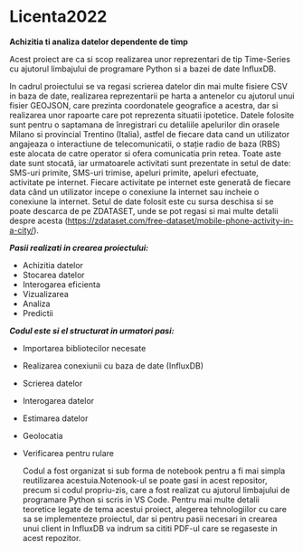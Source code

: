 # Licenta2022

**Achizitia ti analiza datelor dependente de timp**

   Acest proiect are ca si scop realizarea unor reprezentari de tip Time-Series cu ajutorul limbajului de programare Python si a bazei de date InfluxDB.

   In cadrul proiectului se va regasi scrierea datelor din mai multe fisiere CSV in baza de date, realizarea reprezentarii pe harta a antenelor cu ajutorul 
unui fisier GEOJSON, care prezinta coordonatele geografice a acestra, dar si realizarea unor rapoarte care pot reprezenta situatii ipotetice. 
   Datele folosite sunt pentru o saptamana de înregistrari cu detaliile apelurilor din orasele Milano si provincial Trentino (Italia), astfel de fiecare data 
cand un utilizator angajeaza o interactiune de telecomunicatii, o stație radio de baza (RBS) este alocata de catre operator si ofera comunicatia prin retea. 
Toate aste date sunt stocată, iar urmatoarele activitati sunt prezentate in setul de date: SMS-uri primite, SMS-uri trimise, apeluri primite, apeluri efectuate,
activitate pe internet. Fiecare activitate pe internet este generată de fiecare data când un utilizator incepe o conexiune la internet sau incheie o conexiune la 
internet. 
  Setul de date folosit este cu sursa deschisa si se poate descarca de pe ZDATASET, unde se pot regasi si mai multe detalii despre acesta 
(https://zdataset.com/free-dataset/mobile-phone-activity-in-a-city/). 

***Pasii realizati in crearea proiectului:***

- Achizitia datelor
- Stocarea datelor
- Interogarea eficienta
- Vizualizarea
- Analiza
- Predictii

***Codul este si el structurat in urmatori pasi:***
    
- Importarea bibliotecilor necesate
- Realizarea conexiunii cu baza de date (InfluxDB)
- Scrierea datelor 
- Interogarea datelor
- Estimarea datelor
- Geolocatia
- Verificarea pentru rulare

  Codul a fost organizat si sub forma de notebook pentru a fi mai simpla reutilizarea acestuia.Notenook-ul se poate gasi in acest repositor, precum si codul 
propriu-zis, care a fost realizat cu ajutorul limbajului de programare Python si scris in VS Code. Pentru mai multe detalii teoretice legate de tema acestui proiect,
alegerea tehnologiilor cu care sa se implementeze proiectul, dar si pentru pasii necesari in crearea unui client in InfluxDB va indrum sa cititi PDF-ul care se 
regaseste in acest repozitor.
    
